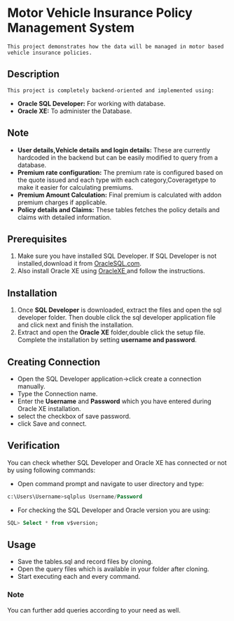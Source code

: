 # Motor Vehicle Insurance Policy Management System
    This project demonstrates how the data will be managed in motor based vehicle insurance policies.

## Description
    This project is completely backend-oriented and implemented using:
* **Oracle SQL Developer:** For working with database.
* **Oracle XE:** To administer the Database.

## Note
    
* **User details,Vehicle details and login details:** These are currently hardcoded in the backend but can be easily modified to query from a database.
* **Premium rate configuration:** The premium rate is configured based on the quote issued and each type with each category,Coveragetype  to make it easier for calculating premiums.
* **Premium Amount Calculation:** Final premium is calculated with addon premium charges if applicable.
* **Policy details and Claims:** These tables fetches the policy details and claims with detailed information.
  
## Prerequisites
1. Make sure you have installed SQL Developer. If SQL Developer is not installed,download it from [OracleSQL.com](https://www.oracle.com/tools/downloads/sqldev-v191-downloads.html).
2. Also install Oracle XE using [OracleXE ](https://www.oracle.com/database/technologies/xe-prior-release-downloads.html) and follow the instructions.

## Installation
1. Once **SQL Developer** is downloaded, extract the files and open the sql developer folder. Then double click the sql developer application file and click next and finish the installation.
2. Extract and open the **Oracle XE** folder,double click the setup file. Complete the installation by setting **username and password**.
   
## Creating Connection
   * Open the SQL Developer application->click create a connection manually.
   * Type the Connection name.
   * Enter the **Username** and **Password** which you have entered during Oracle XE installation.
   * select the checkbox of save password.
   * click Save and connect.
## Verification
 You can check whether SQL Developer and Oracle XE has connected or not by using following commands:
   * Open command prompt and navigate to user directory and type:
```sql
c:\Users\Username>sqlplus Username/Password
```
   * For checking the SQL Developer and Oracle version you are using:
```sql
SQL> Select * from v$version;
```
## Usage
* Save the tables.sql  and record files by cloning.
* Open the query files which is available in your folder after cloning.
* Start executing each and every command.

### Note
You can further add queries according to your need as well.



